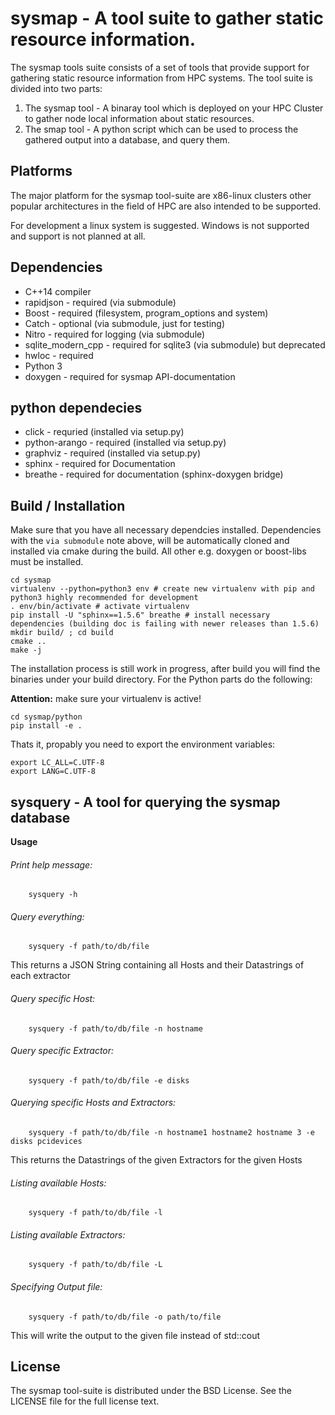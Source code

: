 # sysmap - A tool suite to gather static resource information.

The sysmap tools suite consists of a set of tools that provide support for gathering static resource information
from HPC systems.
The tool suite is divided into two parts:
1. The sysmap tool - A binaray tool which is deployed on your HPC Cluster to gather node local information about static resources.
2. The smap tool - A python script which can be used to process the gathered output into a database, and query them.

## Platforms

The major platform for the sysmap tool-suite are x86-linux clusters other popular architectures in the field of
HPC are also intended to be supported.

For development a linux system is suggested. Windows is not supported and support is not planned at all.

## Dependencies

* C++14 compiler
* rapidjson - required (via submodule)
* Boost - required (filesystem, program_options and system)
* Catch - optional (via submodule, just for testing)
* Nitro - required for logging (via submodule)
* sqlite_modern_cpp - required for sqlite3 (via submodule) but deprecated
* hwloc - required
* Python 3
* doxygen - required for sysmap API-documentation

## python dependecies

* click - requried (installed via setup.py)
* python-arango - required (installed via setup.py)
* graphviz - required (installed via setup.py)
* sphinx - required for Documentation
* breathe - required for documentation (sphinx-doxygen bridge)

## Build / Installation

Make sure that you have all necessary dependcies installed. Dependencies with the `via submodule` note above,
will be automatically cloned and installed via cmake during the build. All other e.g. doxygen or boost-libs must be installed.
```
cd sysmap
virtualenv --python=python3 env # create new virtualenv with pip and python3 highly recommended for development
. env/bin/activate # activate virtualenv
pip install -U "sphinx==1.5.6" breathe # install necessary dependencies (building doc is failing with newer releases than 1.5.6)
mkdir build/ ; cd build
cmake ..
make -j
```

The installation process is still work in progress, after build you will find the binaries under your build directory.
For the Python parts do the following:

**Attention:** make sure your virtualenv is active!

```
cd sysmap/python
pip install -e .
```

Thats it, propably you need to export the environment variables:
```
export LC_ALL=C.UTF-8
export LANG=C.UTF-8
```
## sysquery - A tool for querying the sysmap database

**Usage**

###### Print help message:
```
    sysquery -h
```

###### Query everything:
```
    sysquery -f path/to/db/file
```
This returns a JSON String containing all Hosts and their Datastrings of each extractor

###### Query specific Host:
```
    sysquery -f path/to/db/file -n hostname
```

###### Query specific Extractor:
```
    sysquery -f path/to/db/file -e disks
```

###### Querying specific Hosts and Extractors:
```
    sysquery -f path/to/db/file -n hostname1 hostname2 hostname 3 -e disks pcidevices
```
This returns the Datastrings of the given Extractors for the given Hosts

###### Listing available Hosts:
```
    sysquery -f path/to/db/file -l
```

###### Listing available Extractors:
```
    sysquery -f path/to/db/file -L
```

###### Specifying Output file:
```
    sysquery -f path/to/db/file -o path/to/file
```
This will write the output to the given file instead of std::cout


## License

The sysmap tool-suite is distributed under the BSD License. See the LICENSE file for the full license text.
